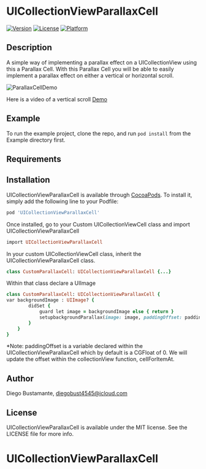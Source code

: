 # UICollectionViewParallaxCell

[![Version](https://img.shields.io/cocoapods/v/UICollectionViewParallaxCell.svg?style=flat)](https://cocoapods.org/pods/UICollectionViewParallaxCell)
[![License](https://img.shields.io/cocoapods/l/UICollectionViewParallaxCell.svg?style=flat)](https://cocoapods.org/pods/UICollectionViewParallaxCell)
[![Platform](https://img.shields.io/cocoapods/p/UICollectionViewParallaxCell.svg?style=flat)](https://cocoapods.org/pods/UICollectionViewParallaxCell)

## Description

A simple way of implementing a parallax effect on a UICollectionView using this a Parallax Cell. With this Parallax Cell you will be able to easily implement a parallax effect on either a vertical or horizontal scroll.

![ParallaxCellDemo](https://s3.amazonaws.com/diegophotos/github/ParallaxCells.png)

Here is a video of a vertical scroll [Demo](https://youtu.be/wN3RaSWmP6I)


## Example

To run the example project, clone the repo, and run `pod install` from the Example directory first.

## Requirements

## Installation

UICollectionViewParallaxCell is available through [CocoaPods](https://cocoapods.org). To install
it, simply add the following line to your Podfile:

```ruby
pod 'UICollectionViewParallaxCell'
```

Once installed, go to your Custom UICollectionViewCell class and import UICollectionViewParallaxCell
```ruby
import UICollectionViewParallaxCell
```

In your custom UICollectionViewCell class, inherit the UICollectionViewParallaxCell class.

```ruby
class CustomParallaxCell: UICollectionViewParallaxCell {...}
```

Within that class declare a UIImage 
```ruby
class CustomParallaxCell: UICollectionViewParallaxCell {
var backgroundImage : UIImage? {
        didSet {
            guard let image = backgroundImage else { return }
            setupbackgroundParallax(image: image, paddingOffset: paddingOffset, topConstraint: 0, bottomConstraint: 0, leadingConstraint: 0, trailingConstraint: 0)
        }
    }
}
```

*Note: paddingOffset is a variable declared within the UICollectionViewParallaxCell which by default is a CGFloat of 0. We will update the offset within the collectionView function, cellForItemAt.




## Author

Diego Bustamante, diegobust4545@icloud.com

## License

UICollectionViewParallaxCell is available under the MIT license. See the LICENSE file for more info.
# UICollectionViewParallaxCell
